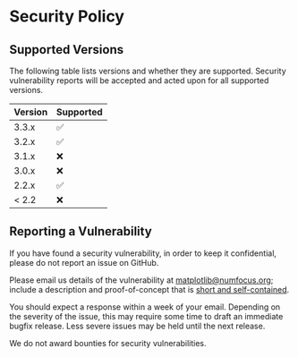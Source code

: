 # Security Policy

## Supported Versions

The following table lists versions and whether they are supported. Security
vulnerability reports will be accepted and acted upon for all supported
versions.

| Version | Supported          |
| ------- | ------------------ |
| 3.3.x   | :white_check_mark: |
| 3.2.x   | :white_check_mark: |
| 3.1.x   | :x:                |
| 3.0.x   | :x:                |
| 2.2.x   | :white_check_mark: |
| < 2.2   | :x:                |

## Reporting a Vulnerability

If you have found a security vulnerability, in order to keep it confidential, 
please do not report an issue on GitHub.

Please email us details of the vulnerability at matplotlib@numfocus.org; 
include a description and proof-of-concept that is [short and
self-contained](http://www.sscce.org/).

You should expect a response within a week of your email. Depending on the 
severity of the issue, this may require some time to draft an immediate bugfix
release. Less severe issues may be held until the next release.

We do not award bounties for security vulnerabilities. 
